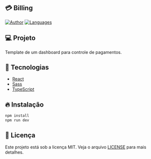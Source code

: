 ## 💳 Billing

[![Author](https://img.shields.io/badge/author-ClodoaldoDantas-ee4d38)](https://github.com/ClodoaldoDantas)
[![Languages](https://img.shields.io/github/languages/count/ClodoaldoDantas/billing?color=ee4d38)](#)

## 💻 Projeto

Template de um dashboard para controle de pagamentos.

## 🚀 Tecnologias

- [React](https://pt-br.reactjs.org/)
- [Sass](https://sass-lang.com/)
- [TypeScript](https://www.typescriptlang.org/)

## 🔥 Instalação

```bash
npm install
npm run dev
```

## 📝 Licença

Este projeto está sob a licença MIT. Veja o arquivo [LICENSE](LICENSE) para mais detalhes.
